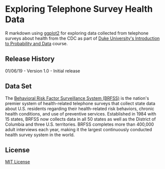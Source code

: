 # Exploring Telephone Survey Health Data
R markdown using [ggplot2](https://ggplot2.tidyverse.org/) for exploring data collected from telephone surveys about health from the CDC as part of [Duke University's Introduction to Probability and Data](https://www.coursera.org/learn/probability-intro) course.

## Release History

01/06/19 - Version 1.0 - Initial release

## Data Set
The [Behavioral Risk Factor Surveillance System (BRFSS)](https://www.cdc.gov/brfss/about/index.htm) is the nation's premier system of health-related telephone surveys that collect state data about U.S. residents regarding their health-related risk behaviors, chronic health conditions, and use of preventive services. Established in 1984 with 15 states, BRFSS now collects data in all 50 states as well as the District of Columbia and three U.S. territories. BRFSS completes more than 400,000 adult interviews each year, making it the largest continuously conducted health survey system in the world.

## License
[MIT License](https://opensource.org/licenses/MIT)

